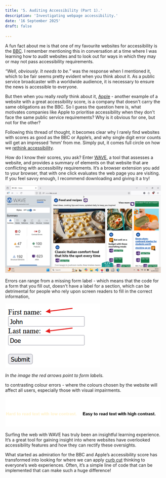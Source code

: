 ```yaml
---
title: '5. Auditing Accessibility (Part 1).'
description: 'Investigating webpage accessibility.'
date: '16 September 2025' 
draft: false

---
```


A fun fact about me is that one of my favourite websites for accessibility is the [BBC](https://www.bbc.co.uk/aboutthebbc). I remember mentioning this in conversation at a time where I was learning how to audit websites and to look out for ways in which they may or may not pass accessibility requirements. 


*“Well, obviously. It needs to be.”* was the response when I mentioned it, which to be fair seems pretty evident when you think about it. As a public service broadcaster with a worldwide audience, it is necessary to ensure the news is accessible to everyone.

But then when you really *really* think about it, [Apple](https://en.wikipedia.org/wiki/Apple_Inc.) - another example of a website with a great accessibility score, is a company that doesn't carry the same obligations as the BBC. So I guess the question here is, what motivates companies like Apple to prioritise accessibility when they don't face the same public service requirements? Why is it obvious for one, but not for the other? 

Following this thread of thought, it becomes clear why I rarely find websites with scores as good as the BBC or Apple’s, and why single digit error counts will get an impressed ‘hmm’ from me. Simply put, it comes full circle on how we [rethink accessibility](https://www.skiptocontent.co.uk/blog/post-2/post-2). 

How do I know their scores, you ask? Enter [WAVE](https://wave.webaim.org/), a tool that assesses a website, and provides a summary of elements on that website that are conflicting with accessibility requirements. It’s a browser extension you add to your browser, that with one click evaluates the web page you are visiting. If you feel savvy enough, I recommend downloading and giving it a try!

![Screenshot of the WAVE tool being used on the BBC website](./WAVEtestingtool.png) 

Errors can range from a missing form label - which means that the code for a form that you fill out, doesn't have a label for a section, which can be detrimental for people who rely upon screen readers to fill in the correct information, 

![Screenshot of a form with red arrows pointing to the form label](./FormLabel.png)

*In the image the red arrows point to form labels.*


to contrasting colour errors - where the colours chosen by the website will affect all users, especially those with visual impairments. 

![Screenshot of the same sentence in high and low contrasting colours](./ContrastText.png)

Surfing the web with WAVE has truly been an insightful learning experience. It’s a great tool for gaining insight into where websites have overlooked accessibility features and how they can rectify these oversights. 

What started as admiration for the BBC and Apple’s accessibility score has transformed into looking for where we can apply [curb cut](https://en.wikipedia.org/wiki/Curb_cut_effect) thinking to everyone’s web experiences. Often, it’s a simple line of code that can be implemented that can make such a huge difference! 

